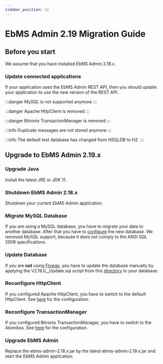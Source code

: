 ```yaml
---
sidebar_position: 12
---
```


# EbMS Admin 2.19 Migration Guide

## Before you start

We assume that you have installed EbMS Admin 2.18.x.

### Update connected applications

If your application uses the EbMS Admin REST API, then you should update your application to use the new version of the REST API.

:::danger
MySQL is not supported anymore
:::

:::danger
Apache HttpClient is removed
:::

:::danger
Bitronix TransactionManager is removed
:::

:::info
Duplicate messages are not stored anymore
:::

:::info
The default test database has changed from HSQLDB to H2.
:::

## Upgrade to EbMS Admin 2.19.x

### Upgrade Java

Install the latest JRE or JDK 11.

### Shutdown EbMS Admin 2.18.x

Shutdown your current EbMS Admin application.

### Migrate MySQL Database

If you are using a MySQL database, you have to migrate your data to another database. After that you have to [configure](/ebms-core/database.md#database-configuration) the new database.
We removed MySQL support, because it does not comply to the ANSI SQL 2008 specifications. 

### Update Database

If you are **not** using [Flyway](database#initialize-flyway), you have to update the database manually by applying the V2.19.0__Update.sql script from this [directory](https://github.com/eluinstra/ebms-core/tree/ebms-core-2.19.x/src/main/resources/nl/clockwork/ebms/db/migration) to your database.

### Reconfigure HttpClient

If you configured Apache HttpClient, you have to switch to the default HttpClient. See [here](/ebms-core/properties.md#httpclient) for the configuration.

### Reconfigure TransactionManager

If you configured Bitronix TransactionManager, you have to switch to the Atomikos. See [here](/ebms-core/properties.md#transactionmanager) for the configuration.

### Upgrade EbMS Admin

Replace the ebms-admin-2.18.x.jar by the latest ebms-admin-2.19.x.jar and start the EbMS Admin application.
